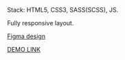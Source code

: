 Stack: HTML5, CSS3, SASS(SCSS), JS.

Fully responsive layout.

[Figma design](https://www.figma.com/file/nHz8bflIwJaWP3P99vKTH5/miami_home_new?node-id=16033%3A3)

[DEMO LINK](https://asakevych.github.io/layout_miami/)
